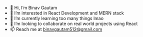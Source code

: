- 👋 Hi, I’m Binav Gautam
- 👀 I’m interested in React Development and MERN stack
- 🌱 I’m currently learning too many things lmao
- 💞️ I’m looking to collaborate on real world projects using React
- 📫 Reach me at binavgautam512@gmail.com

<!---
binavgautam/binavgautam is a ✨ special ✨ repository because its `README.md` (this file) appears on your GitHub profile.
You can click the Preview link to take a look at your changes.
--->
